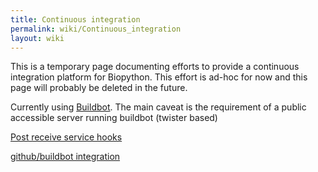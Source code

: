 ```yaml
---
title: Continuous integration
permalink: wiki/Continuous_integration
layout: wiki
---
```


This is a temporary page documenting efforts to provide a continuous
integration platform for Biopython. This effort is ad-hoc for now and
this page will probably be deleted in the future.

Currently using [Buildbot](http://buildbot.net). The main caveat is the
requirement of a public accessible server running buildbot (twister
based)

[Post receive service hooks](http://help.github.com/post-receive-hooks/)

[github/buildbot
integration](http://www.apparatusproject.org/blog/2009/06/github-and-buildbot-continuous-integration/)
